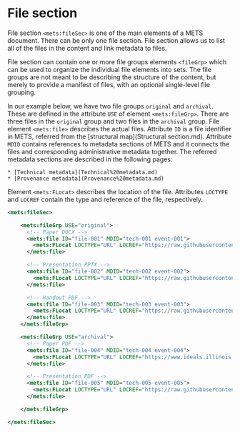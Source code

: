 # File section

File section `<mets:fileSec>` is one of the main elements of a METS document. There can be only one file section. File section allows us to list all of the files in the content and link metadata to files.

File section can contain one or more file groups elements `<fileGrp>` which can be used to organize the individual file elements into sets. The file groups are not meant to be describing the structure of the content, but merely to provide a manifest of files, with an optional single-level file grouping.

In our example below, we have two file groups `original` and `archival`. These are defined in the attribute `USE` of element `<mets:fileGrp>`. There are three files in the `original` group and two files in the `archival` group. File element `<mets:file>` describes the actual files. Attribute `ID` is a file identifier in METS, referred from the [structural map](Structural section.md). Attribute `MDID` contains references to metadata sections of METS and it connects the files and corresponding administrative metadata together. The referred metadata sections are described in the following pages:

    * [Technical metadata](Technical%20metadata.md)
    * [Provenance metadata](Provenance%20metadata.md)

Element `<mets:FLocat>` describes the location of the file. Attributes `LOCTYPE` and `LOCREF` contain the type and reference of the file, respectively.

```xml
<mets:fileSec>

    <mets:fileGrp USE="original">
      <!-- Paper DOCX -->
      <mets:file ID="file-001" MDID="tech-001 event-001">
        <mets:FLocat LOCTYPE="URL" LOCREF="https://raw.githubusercontent.com/mets/METS-board/master/iPres2023Tutorial/originalfiles/iPRES2023_METS_Tutorial.docx" />
      </mets:file>

      <!-- Presentation PPTX -->
      <mets:file ID="file-002" MDID="tech-002 event-002">
        <mets:FLocat LOCTYPE="URL" LOCREF="https://raw.githubusercontent.com/mets/METS-board/master/iPres2023Tutorial/originalfiles/1702_1A_Bredenberg.pptx" />
      </mets:file>

      <!-- Handout PDF -->
      <mets:file ID="file-003" MDID="tech-003 event-003">
        <mets:FLocat LOCTYPE="URL" LOCREF="https://raw.githubusercontent.com/mets/METS-board/master/iPres2023Tutorial/METS%20Exercise%20iPRES%202023.pdf" />
      </mets:file>
    </mets:fileGrp>

    <mets:fileGrp USE="archival">
      <!-- Paper PDF -->
      <mets:file ID="file-004" MDID="tech-004 event-004">
        <mets:FLocat LOCTYPE="URL" LOCREF="https://www.ideals.illinois.edu/items/128260/bitstreams/428885/object" />
      </mets:file>

      <!-- Presentation PDF -->
      <mets:file ID="file-005" MDID="tech-005 event-005">
        <mets:FLocat LOCTYPE="URL" LOCREF="https://raw.githubusercontent.com/mets/METS-board/master/iPres2023Tutorial/METS%20Tutorial%20iPRES%202023.pdf" />
      </mets:file>

    </mets:fileGrp>

</mets:fileSec>
```
